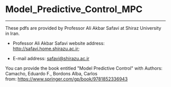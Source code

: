 # Model_Predictive_Control_MPC

-------------------------------------

These pdfs are provided by Professor Ali Akbar Safavi at Shiraz University in Iran.

* Professor Ali Akbar Safavi website address: http://safavi.home.shirazu.ac.ir;

* E-mail address: safavi@shirazu.ac.ir

You can provide the book entitled "Model Predictive Control" with Authors: Camacho, Eduardo F., Bordons Alba, Carlos  
from: https://www.springer.com/gp/book/9781852336943
